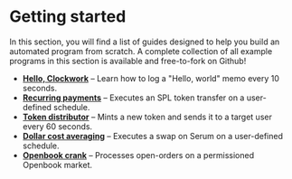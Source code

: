 # Getting started

In this section, you will find a list of guides designed to help you build an automated program from scratch. A complete collection of all example programs in this section is available and free-to-fork on Github!

* [**Hello, Clockwork**](../developers/guides/you-first-automation-hello-clockwork.md) – Learn how to log a "Hello, world" memo every 10 seconds.
* [**Recurring payments**](https://github.com/clockwork-xyz/examples/tree/main/payments) – Executes an SPL token transfer on a user-defined schedule.
* [**Token distributor**](https://github.com/clockwork-xyz/examples/tree/main/distributor) – Mints a new token and sends it to a target user every 60 seconds.
* [**Dollar cost averaging**](https://github.com/clockwork-xyz/examples/tree/main/investments) – Executes a swap on Serum on a user-defined schedule.
* [**Openbook crank**](https://github.com/clockwork-xyz/examples/tree/main/openbook\_crank) – Processes open-orders on a permissioned Openbook market.
